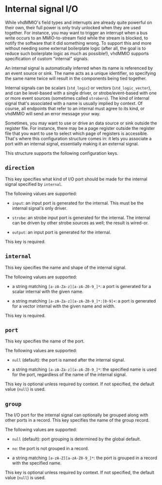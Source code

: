 # Internal signal I/O

While vhdMMIO's field types and interrupts are already quite powerful on
their own, their full power is only truly unlocked when they are used
together. For instance, you may want to trigger an interrupt when a bus
write occurs to an MMIO-to-stream field while the stream is blocked, to
notify the software that it did something wrong. To support this and more
without needing some external boilerplate logic (after all, the goal is to
reduce such boilerplate logic as much as possible!), vhdMMIO supports
specification of custom "internal" signals.

An internal signal is automatically inferred when its name is referenced by
an event source or sink. The name acts as a unique identifier, so
specifying the same name twice will result in the components being tied
together.

Internal signals can be scalars (`std_logic`) or vectors
(`std_logic_vector`), and can be level-based with a single driver, or
strobe/event-based with one or more event sources (sometimes called
`strobers`). The kind of internal signal that's associated with a name is
usually implied by context. Of course, all endpoints that refer to an
internal must agree to its kind, or vhdMMIO will send an error message your
way.

Sometimes, you may want to use or drive an data source or sink outside the
register file. For instance, there may be a page register outside the
register file that you want to use to select which page of registers is
accessible. That's where this configuration structure comes in: it lets you
associate a port with an internal signal, essentially making it an external
signal.

This structure supports the following configuration keys.

## `direction`

This key specifies what kind of I/O port should be made for the
internal signal specified by `internal`.

The following values are supported:

 - `input`: an input port is generated for the internal. This  must be the internal signal's only driver.

 - `strobe`: an strobe input port is generated for the internal. The internal can be driven by other strobe sources as well; the result is wired-or.

 - `output`: an input port is generated for the internal.

This key is required.

## `internal`

This key specifies the name and shape of the internal signal.

The following values are supported:

 - a string matching `[a-zA-Za-z][a-zA-Z0-9_]*`: a port is generated for a scalar internal with the given name.

 - a string matching `[a-zA-Za-z][a-zA-Z0-9_]*:[0-9]+`: a port is generated for a vector internal with the given name and width.

This key is required.

## `port`

This key specifies the name of the port.

The following values are supported:

 - `null` (default): the port is named after the internal signal.

 - a string matching `[a-zA-Za-z][a-zA-Z0-9_]*`: the specified name is used for the port, regardless of the name of the internal signal.

This key is optional unless required by context. If not specified, the default value (`null`) is used.

## `group`

The I/O port for the internal signal can optionally be grouped
along with other ports in a record. This key specifies the name of the
group record.

The following values are supported:

 - `null` (default): port grouping is determined by the global default.

 - `no`: the port is not grouped in a record.

 - a string matching `[a-zA-Z][a-zA-Z0-9_]*`: the port is grouped in a record with the specified name.

This key is optional unless required by context. If not specified, the default value (`null`) is used.